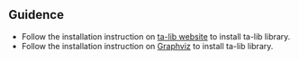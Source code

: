 # 
## Guidence
- Follow the installation instruction on [ta-lib website](https://ta-lib.github.io/ta-lib-python/install.html) to install ta-lib library.
- Follow the installation instruction on [Graphviz](https://graphviz.org/download/) to install ta-lib library.